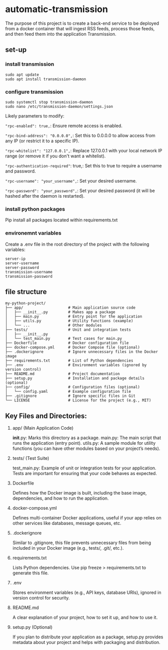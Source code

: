 # automatic-transmission
The purpose of this project is to create a back-end service to be deployed from a docker container that will ingest RSS feeds, process those feeds, and then feed them into the application Transmission.

## set-up

### install transmission
```commandline
sudo apt update
sudo apt install transmission-daemon
```

### configure transmission
```commandline
sudo systemctl stop transmission-daemon
sudo nano /etc/transmission-daemon/settings.json
```

Likely parameters to modify:

```"rpc-enabled": true,```: Ensure remote access is enabled.

```"rpc-bind-address": "0.0.0.0",```: Set this to 0.0.0.0 to allow access from any IP (or restrict it to a specific IP).

```"rpc-whitelist": "127.0.0.1",```: Replace 127.0.0.1 with your local network IP range (or remove it if you don't want a whitelist).

```"rpc-authentication-required"```: true,: Set this to true to require a username and password.

```"rpc-username": "your_username",```: Set your desired username.

```"rpc-password": "your_password",```: Set your desired password (it will be hashed after the daemon is restarted).

### install python packages
Pip install all packages located within requirements.txt

### environemnt variables
Create a .env file in the root directory of the project with the following variables:
```commandline
server-ip
server-username
server-password
transmission-username
transmission-password
```

## file structure

```
my-python-project/
├── app/                    # Main application source code
│   ├── __init__.py         # Makes app a package
│   ├── main.py             # Entry point for the application
│   ├── utils.py            # Utility functions (example)
│   └── ...                 # Other modules
├── tests/                  # Unit and integration tests
│   ├── __init__.py
│   └── test_main.py        # Test cases for main.py
├── Dockerfile              # Docker configuration file
├── docker-compose.yml      # Docker Compose file (optional)
├── .dockerignore           # Ignore unnecessary files in the Docker image
├── requirements.txt        # List of Python dependencies
├── .env                    # Environment variables (ignored by version control)
├── README.md               # Project documentation
├── setup.py                # Installation and package details (optional)
├── config/                 # Configuration files (optional)
│   └── config.yaml         # Example configuration file
├── .gitignore              # Ignore specific files in Git
└── LICENSE                 # License for the project (e.g., MIT)
```

## Key Files and Directories:
1. app/ (Main Application Code)

    __init__.py: Marks this directory as a package.
    main.py: The main script that runs the application (entry point).
    utils.py: A sample module for utility functions (you can have other modules based on your project’s needs).

2. tests/ (Test Suite)

    test_main.py: Example of unit or integration tests for your application.
    Tests are important for ensuring that your code behaves as expected.

3. Dockerfile

    Defines how the Docker image is built, including the base image, dependencies, and how to run the application.

4. docker-compose.yml

    Defines multi-container Docker applications, useful if your app relies on other services like databases, message queues, etc.

5. .dockerignore

    Similar to .gitignore, this file prevents unnecessary files from being included in your Docker image (e.g., tests/, .git/, etc.).

6. requirements.txt

    Lists Python dependencies. Use pip freeze > requirements.txt to generate this file.

7. .env

    Stores environment variables (e.g., API keys, database URIs), ignored in version control for security.

8. README.md

    A clear explanation of your project, how to set it up, and how to use it.

9. setup.py (Optional)

    If you plan to distribute your application as a package, setup.py provides metadata about your project and helps with packaging and distribution.

